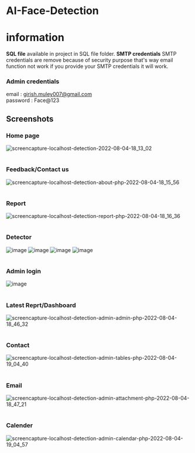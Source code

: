 # AI-Face-Detection

# information
<b>SQL file</b> available in project in SQL file folder.
<b>SMTP credentials</b> SMTP credentials are remove because of security purpose that's way email function not work if you provide your SMTP credentials it will work. 

### Admin credentials
email : girish.muley007@gmail.com <br>
password : Face@123

## Screenshots

### Home page

![screencapture-localhost-detection-2022-08-04-18_13_02](https://user-images.githubusercontent.com/77239125/182857929-de14e0b1-4dca-452a-bdc2-ee9b35865b05.png)

#

### Feedback/Contact us

![screencapture-localhost-detection-about-php-2022-08-04-18_15_56](https://user-images.githubusercontent.com/77239125/182858344-61b8511f-e2f9-4095-ba04-12c1e4c66c13.png)

#

### Report

![screencapture-localhost-detection-report-php-2022-08-04-18_16_36](https://user-images.githubusercontent.com/77239125/182858781-fdacb83f-1060-471d-b221-9375c8331f95.png)

#

### Detector

![image](https://user-images.githubusercontent.com/77239125/182859317-3fa5ba3f-3ccf-49d6-8a91-47a5b72b5450.png)
![image](https://user-images.githubusercontent.com/77239125/182859368-970b13c4-b31c-4e02-ab8c-8570808d2d8c.png)
![image](https://user-images.githubusercontent.com/77239125/182859399-a302b170-bf46-4363-8e97-24fdfa04d702.png)
![image](https://user-images.githubusercontent.com/77239125/182859477-9b83b05c-7ba5-4392-9d9a-da2f57301e97.png)

#

### Admin login

![image](https://user-images.githubusercontent.com/77239125/182859861-cff48109-dcd6-459f-a538-ef09152e7f9e.png)

#

### Latest Reprt/Dashboard

![screencapture-localhost-detection-admin-admin-php-2022-08-04-18_46_32](https://user-images.githubusercontent.com/77239125/182860605-d74bd3d5-fdfc-4da9-9757-4d46d4bb6688.png)

#

### Contact

![screencapture-localhost-detection-admin-tables-php-2022-08-04-19_04_40](https://user-images.githubusercontent.com/77239125/182860729-6e10c946-d412-4c06-aad5-d722a3fecab9.png)

#

### Email

![screencapture-localhost-detection-admin-attachment-php-2022-08-04-18_47_21](https://user-images.githubusercontent.com/77239125/182860809-47f8a7fb-08e2-4488-89f2-7e4855f4fdd2.png)

#

### Calender

![screencapture-localhost-detection-admin-calendar-php-2022-08-04-19_04_57](https://user-images.githubusercontent.com/77239125/182861015-c3d8205d-9db7-4610-8243-913b39d8bf99.png)
